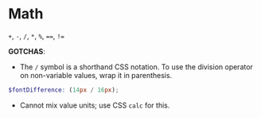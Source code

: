# Math

`+`, `-`, `/`, `*`, `%`, `==`, `!=`

**GOTCHAS**:

* The `/` symbol is a shorthand CSS notation. To use the division operator on non-variable values, wrap it in parenthesis.

```scss
$fontDifference: (14px / 16px);
```

* Cannot mix value units; use CSS `calc` for this.
